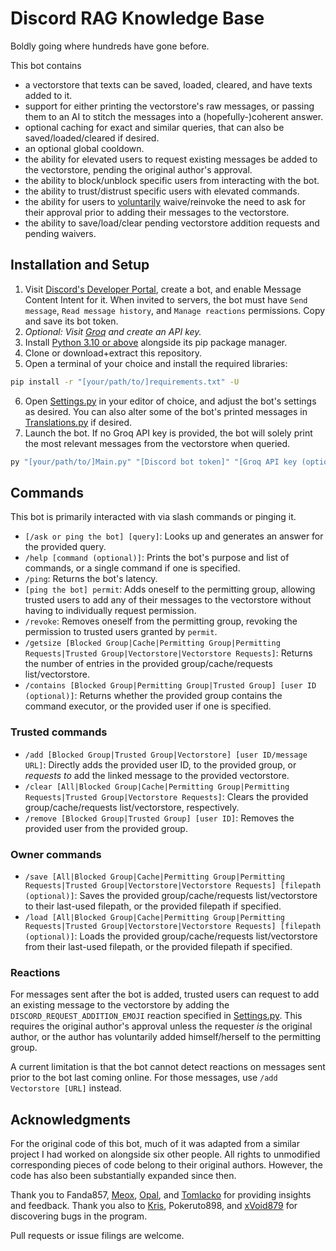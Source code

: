 # Discord RAG Knowledge Base

Boldly going where hundreds have gone before.

This bot contains
- a vectorstore that texts can be saved, loaded, cleared, and have texts added to it.
- support for either printing the vectorstore's raw messages, or passing them to an AI to stitch the messages into a (hopefully-)coherent answer.
- optional caching for exact and similar queries, that can also be saved/loaded/cleared if desired.
- an optional global cooldown.
- the ability for elevated users to request existing messages be added to the vectorstore, pending the original author's approval.
- the ability to block/unblock specific users from interacting with the bot.
- the ability to trust/distrust specific users with elevated commands.
- the ability for users to <u>voluntarily</u> waive/reinvoke the need to ask for their approval prior to adding their messages to the vectorstore.
- the ability to save/load/clear pending vectorstore addition requests and pending waivers.
<!-- - the theoretical ability to return messages in other languages, should anyone be [willing to add translations](src/translations.py). -->

## Installation and Setup
1. Visit [Discord's Developer Portal](https://discord.com/developers/applications), create a bot, and enable Message Content Intent for it. When invited to servers, the bot must have `Send message`, `Read message history`, and `Manage reactions` permissions. Copy and save its bot token.
2. *Optional: Visit [Groq](https://console.groq.com/keys) and create an API key.*
3. Install [Python 3.10 or above](https://www.python.org/downloads) alongside its pip package manager.
4. Clone or download+extract this repository.
5. Open a terminal of your choice and install the required libraries:
```bash
pip install -r "[your/path/to/]requirements.txt" -U
```
6. Open [Settings.py](Settings.py) in your editor of choice, and adjust the bot's settings as desired. You can also alter some of the bot's printed messages in [Translations.py](Translations.py) if desired.
7. Launch the bot. If no Groq API key is provided, the bot will solely print the most relevant messages from the vectorstore when queried.
```bash
py "[your/path/to/]Main.py" "[Discord bot token]" "[Groq API key (optional)]"
```

## Commands
This bot is primarily interacted with via slash commands or pinging it.
- `[/ask or ping the bot] [query]`: Looks up and generates an answer for the provided query.
- `/help [command (optional)]`: Prints the bot's purpose and list of commands, or a single command if one is specified.
- `/ping`: Returns the bot's latency.
- `[ping the bot] permit`: Adds oneself to the permitting group, allowing trusted users to add any of their messages to the vectorstore without having to individually request permission.
- `/revoke`: Removes oneself from the permitting group, revoking the permission to trusted users granted by `permit`.
- `/getsize [Blocked Group|Cache|Permitting Group|Permitting Requests|Trusted Group|Vectorstore|Vectorstore Requests]`: Returns the number of entries in the provided group/cache/requests list/vectorstore.
- `/contains [Blocked Group|Permitting Group|Trusted Group] [user ID (optional)]`: Returns whether the provided group contains the command executor, or the provided user if one is specified.
### Trusted commands
- `/add [Blocked Group|Trusted Group|Vectorstore] [user ID/message URL]`: Directly adds the provided user ID, to the provided group, or *requests to* add the linked message to the provided vectorstore.
- `/clear [All|Blocked Group|Cache|Permitting Group|Permitting Requests|Trusted Group|Vectorstore Requests]`: Clears the provided group/cache/requests list/vectorstore, respectively.
- `/remove [Blocked Group|Trusted Group] [user ID]`: Removes the provided user from the provided group.
### Owner commands
- `/save [All|Blocked Group|Cache|Permitting Group|Permitting Requests|Trusted Group|Vectorstore|Vectorstore Requests] [filepath (optional)]`: Saves the provided group/cache/requests list/vectorstore to their last-used filepath, or the provided filepath if specified.
- `/load [All|Blocked Group|Cache|Permitting Group|Permitting Requests|Trusted Group|Vectorstore|Vectorstore Requests] [filepath (optional)]`: Loads the provided group/cache/requests list/vectorstore from their last-used filepath, or the provided filepath if specified.

### Reactions
For messages sent after the bot is added, trusted users can request to add an existing message to the vectorstore by adding the `DISCORD_REQUEST_ADDITION_EMOJI` reaction specified in [Settings.py](Settings.py). This requires the original author's approval unless the requester *is* the original author, or the author has voluntarily added himself/herself to the permitting group.

A current limitation is that the bot cannot detect reactions on messages sent prior to the bot last coming online. For those messages, use `/add Vectorstore [URL]` instead.

## Acknowledgments
For the original code of this bot, much of it was adapted from a similar project I had worked on alongside six other people. All rights to unmodified corresponding pieces of code belong to their original authors. However, the code has also been substantially expanded since then.

Thank you to Fanda857, [Meox](https://github.com/69b69t), [Opal](https://github.com/Opalinium), and [Tomlacko](https://github.com/Tomlacko) for providing insights and feedback. Thank you also to [Kris](https://github.com/Kludwisz), Pokeruto898, and [xVoid879](https://github.com/xVoid879) for discovering bugs in the program.

Pull requests or issue filings are welcome.